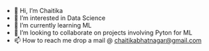 - 👋 Hi, I’m Chaitika
- 👀 I’m interested in Data Science
- 🌱 I’m currently learning ML
- 💞️ I’m looking to collaborate on projects involving Pyton for ML
- 📫 How to reach me drop a mail @ chaitikabhatnagar@gmail.com

<!---
tikka01/tikka01 is a ✨ special ✨ repository because its `README.md` (this file) appears on your GitHub profile.
You can click the Preview link to take a look at your changes.
--->

